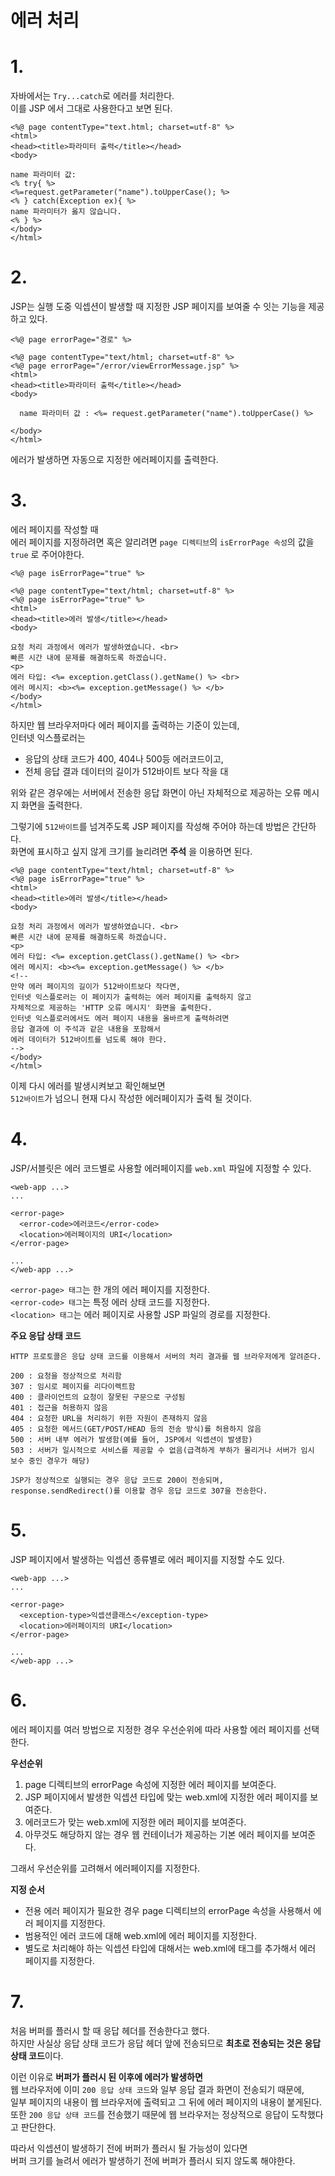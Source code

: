 에러 처리
=======================
# 1.
자바에서는 ```Try...catch```로 에러를 처리한다.  
이를 JSP 에서 그대로 사용한다고 보면 된다.   
```
<%@ page contentType="text.html; charset=utf-8" %>
<html>
<head><title>파라미터 출력</title></head>
<body>

name 파라미터 값:
<% try{ %>
<%=request.getParameter("name").toUpperCase(); %>
<% } catch(Exception ex){ %>
name 파라미터가 옳지 않습니다.
<% } %>
</body>
</html>
```

# 2.
JSP는 실행 도중 익셉션이 발생할 때 지정한 JSP 페이지를 보여줄 수 잇는 기능을 제공하고 있다.    
```
<%@ page errorPage="경로" %>
```
```
<%@ page contentType="text/html; charset=utf-8" %>
<%@ page errorPage="/error/viewErrorMessage.jsp" %>
<html>
<head><title>파라미터 출력</title></head>
<body>

  name 파라미터 값 : <%= request.getParameter("name").toUpperCase() %>

</body>
</html>
```
에러가 발생하면 자동으로 지정한 에러페이지를 출력한다.   
  
# 3. 
에러 페이지를 작성할 때  
에러 페이지를 지정하려면 혹은 알리려면 ```page 디렉티브```의 ```isErrorPage 속성```의 값을 ```true``` 로 주어야한다. 
```
<%@ page isErrorPage="true" %>
```
```
<%@ page contentType="text/html; charset=utf-8" %>
<%@ page isErrorPage="true" %>
<html>
<head><title>에러 발생</title></head>
<body>

요청 처리 과정에서 에러가 발생하였습니다. <br>
빠른 시간 내에 문제를 해결하도록 하겠습니다. 
<p>
에러 타입: <%= exception.getClass().getName() %> <br>
에러 메시지: <b><%= exception.getMessage() %> </b>
</body>
</html>
```
하지만 웹 브라우저마다 에러 페이지를 출력하는 기준이 있는데,   
인터넷 익스플로러는    
   
* 응답의 상태 코드가 400, 404나 500등 에러코드이고,  
* 전체 응답 결과 데이터의 길이가 512바이트 보다 작을 대    
  
위와 같은 경우에는 서버에서 전송한 응답 화면이 아닌 자체적으로 제공하는 오류 메시지 화면을 출력한다.     
  
그렇기에 ```512바이트```를 넘겨주도록 JSP 페이지를 작성해 주어야 하는데 방법은 간단하다.  
화면에 표시하고 싶지 않게 크기를 늘리려면 **주석** 을 이용하면 된다.  
```
<%@ page contentType="text/html; charset=utf-8" %>
<%@ page isErrorPage="true" %>
<html>
<head><title>에러 발생</title></head>
<body>

요청 처리 과정에서 에러가 발생하였습니다. <br>
빠른 시간 내에 문제를 해결하도록 하겠습니다. 
<p>
에러 타입: <%= exception.getClass().getName() %> <br>
에러 메시지: <b><%= exception.getMessage() %> </b>
<!-- 
만약 에러 페이지의 길이가 512바이트보다 작다면,
인터넷 익스플로러는 이 페이지가 출력하는 에러 페이지를 출력하지 않고 
자체적으로 제공하는 'HTTP 오류 메시지' 화면을 출력한다.
인터넷 익스플로러에서도 에러 페이지 내용을 올바르게 출력하려면
응답 결과에 이 주석과 같은 내용을 포함해서
에러 데이터가 512바이트를 넘도록 해야 한다.  
-->
</body>
</html>
```
이제 다시 에러를 발생시켜보고 확인해보면  
```512바이트```가 넘으니 현재 다시 작성한 에러페이지가 출력 될 것이다.    
   
# 4.
JSP/서블릿은 에러 코드별로 사용할 에러페이지를 ```web.xml``` 파일에 지정할 수 있다.  
```
<web-app ...>
...

<error-page>
  <error-code>에러코드</error-code>
  <location>에러페이지의 URI</location>
</error-page>

...
</web-app ...>
``` 
  
```<error-page> 태그```는 한 개의 에러 페이지를 지정한다.    
```<error-code> 태그```는 특정 에러 상태 코드를 지정한다.  
```<location> 태그```는 에러 페이지로 사용할 JSP 파일의 경로를 지정한다.   
  
**주요 응답 상태 코드**  
```
HTTP 프로토콜은 응답 상태 코드를 이용해서 서버의 처리 결과를 웹 브라우저에게 알려준다.  

200 : 요청을 정상적으로 처리함
307 : 임시로 페이지를 리다이렉트함
400 : 클라이언트의 요청이 잘못된 구문으로 구성됨
401 : 접근을 허용하지 않음
404 : 요청한 URL을 처리하기 위한 자원이 존재하지 않음
405 : 요청한 메서드(GET/POST/HEAD 등의 전송 방식)를 허용하지 않음
500 : 서버 내부 에러가 발생함(예를 들어, JSP에서 익셉션이 발생함)
503 : 서버가 일시적으로 서비스를 제공할 수 없음(급격하게 부하가 몰리거나 서버가 임시 보수 중인 경우가 해당)

JSP가 정상적으로 실행되는 경우 응답 코드로 200이 전송되며, 
response.sendRedirect()를 이용할 경우 응답 코드로 307을 전송한다.
```

# 5.
JSP 페이지에서 발생하는 익셉션 종류별로 에러 페이지를 지정할 수도 있다.  
```
<web-app ...>
...

<error-page>
  <exception-type>익셉션클래스</exception-type>
  <location>에러페이지의 URI</location>
</error-page>

...
</web-app ...>
``` 
  
# 6.
에러 페이지를 여러 방법으로 지정한 경우 우선순위에 따라 사용할 에러 페이지를 선택한다.  

**우선순위**  
1. page 디렉티브의 errorPage 속성에 지정한 에러 페이지를 보여준다.  
2. JSP 페이지에서 발생한 익셉션 타입에 맞는 web.xml에 지정한 에러 페이지를 보여준다.  
3. 에러코드가 맞는 web.xml에 지정한 에러 페이지를 보여준다.
4. 아무것도 해당하지 않는 경우 웹 컨테이너가 제공하는 기본 에러 페이지를 보여준다.  
  
그래서 우선순위를 고려해서 에러페이지를 지정한다.  
  
**지정 순서**   
* 전용 에러 페이지가 필요한 경우 page 디렉티브의 errorPage 속성을 사용해서 에러 페이지를 지정한다.  
* 범용적인 에러 코드에 대해 web.xml에 에러 페이지를 지정한다.  
* 별도로 처리해야 하는 익셉션 타입에 대해서는 web.xml에 태그를 추가해서 에러 페이지를 지정한다.    
  
# 7. 
처음 버퍼를 플러시 할 때 응답 헤더를 전송한다고 했다.  
하지만 사실상 응답 상태 코드가 응답 헤더 앞에 전송되므로 **최초로 전송되는 것은 응답 상태 코드**이다.  
  
이런 이유로 **버퍼가 플러시 된 이후에 에러가 발생하면**    
웹 브라우저에 이미 ```200 응답 상태 코드```와 일부 응답 결과 화면이 전송되기 때문에,      
일부 페이지의 내용이 웹 브라우저에 출력되고 그 뒤에 에러 페이지의 내용이 붙게된다.          
또한 ```200 응답 상태 코드```를 전송했기 때문에 웹 브라우저는 정상적으로 응답이 도착했다고 판단한다.    
  
따라서 익셉션이 발생하기 전에 버퍼가 플러시 될 가능성이 있다면     
버퍼 크기를 늘려서 에러가 발생하기 전에 버퍼가 플러시 되지 않도록 해야한다.     
